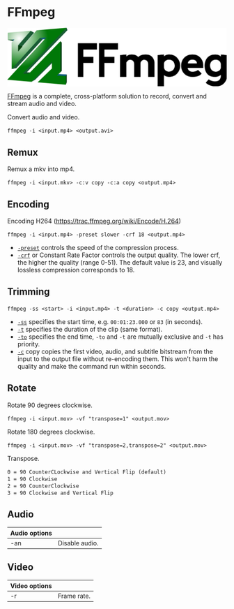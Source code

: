 # FFmpeg

<p align="center"><img align="center" src="ffmpeg.png"></p>

[FFmpeg](https://www.ffmpeg.org/) is a complete, cross-platform solution to record, convert and stream audio and video.

Convert audio and video.
```
ffmpeg -i <input.mp4> <output.avi>
```

## Remux

Remux a mkv into mp4.
```
ffmpeg -i <input.mkv> -c:v copy -c:a copy <output.mp4>
```

## Encoding

Encoding H264 (https://trac.ffmpeg.org/wiki/Encode/H.264)
```
ffmpeg -i <input.mp4> -preset slower -crf 18 <output.mp4>
```
* [`-preset`](https://trac.ffmpeg.org/wiki/Encode/H.264) controls the speed of the compression process.
* [`-crf`](https://trac.ffmpeg.org/wiki/Encode/H.264#crf) or Constant Rate Factor controls the output quality. The lower crf, the higher the quality (range 0-51). The default value is 23, and visually lossless compression corresponds to 18.

## Trimming

```
ffmpeg -ss <start> -i <input.mp4> -t <duration> -c copy <output.mp4>
```
* [`-ss`](http://ffmpeg.org/ffmpeg-all.html#Main-options) specifies the start time, e.g. `00:01:23.000` or `83` (in seconds).
* [`-t`](http://ffmpeg.org/ffmpeg-all.html#Main-options) specifies the duration of the clip (same format).
* [`-to`](http://ffmpeg.org/ffmpeg-all.html#Main-options) specifies the end time, `-to` and `-t` are mutually exclusive and `-t` has priority.
* [`-c`](http://ffmpeg.org/ffmpeg-all.html#Main-options) copy copies the first video, audio, and subtitle bitstream from the input to the output file without re-encoding them. This won't harm the quality and make the command run within seconds.

## Rotate

Rotate 90 degrees clockwise.
```
ffmpeg -i <input.mov> -vf "transpose=1" <output.mov>
```

Rotate 180 degrees clockwise.
```
ffmpeg -i <input.mov> -vf "transpose=2,transpose=2" <output.mov>
```

Transpose.
```
0 = 90 CounterCLockwise and Vertical Flip (default)
1 = 90 Clockwise
2 = 90 CounterClockwise
3 = 90 Clockwise and Vertical Flip
```

## Audio

| Audio options | |
| - | - |
| -an | Disable audio. |

## Video

| Video options | |
| - | - |
| -r | Frame rate. |